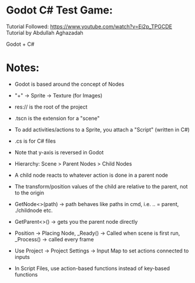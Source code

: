 # Godot C# Test Game:

Tutorial Followed: https://www.youtube.com/watch?v=Ej2p_TPGCDE
Tutorial by Abdullah Aghazadah

Godot + C#

# Notes: 
 - Godot is based around the concept of Nodes
 - "+" -> Sprite -> Texture (for Images)
 - res:// is the root of the project
 - .tscn is the extension for a "scene"
 - To add activities/actions to a Sprite, you attach a "Script" (written in C#)
 - .cs is for C# files
 - Note that y-axis is reversed in Godot

 - Hierarchy: Scene > Parent Nodes > Child Nodes
 - A child node reacts to whatever action is done in a parent node
 - The transform/position values of the child are relative to the parent, not to the origin

 - GetNode<>(path) -> path behaves like paths in cmd, i.e. .. = parent, ./childnode etc.
 - GetParent<>() -> gets you the parent node directly
 - Position -> Placing Node, _Ready() -> Called when scene is first run, _Process() -> called every frame

 - Use Project -> Project Settings -> Input Map to set actions connected to inputs
 - In Script Files, use action-based functions instead of key-based functions